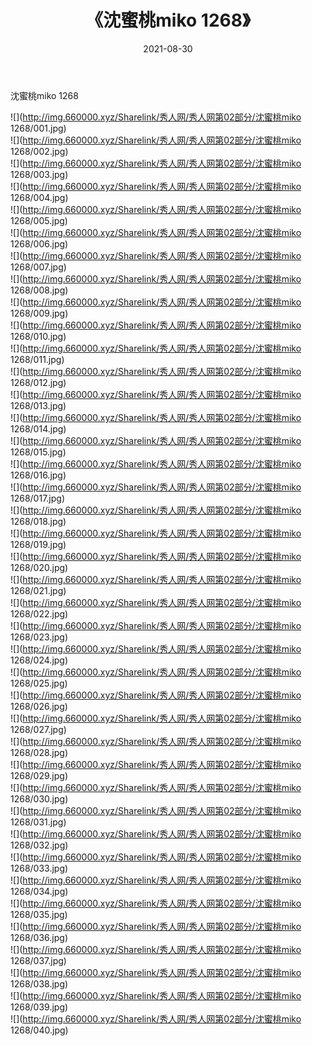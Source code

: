 ﻿---
layout: post
title:  《沈蜜桃miko 1268》
date:   2021-08-30
img: http://img.660000.xyz/Sharelink/秀人网/秀人网第02部分/沈蜜桃miko 1268/000.jpg
categories: [美女, 清纯, 唯美]
---

沈蜜桃miko 1268

  ![](http://img.660000.xyz/Sharelink/秀人网/秀人网第02部分/沈蜜桃miko 1268/001.jpg) <br> ![](http://img.660000.xyz/Sharelink/秀人网/秀人网第02部分/沈蜜桃miko 1268/002.jpg) <br> ![](http://img.660000.xyz/Sharelink/秀人网/秀人网第02部分/沈蜜桃miko 1268/003.jpg) <br> ![](http://img.660000.xyz/Sharelink/秀人网/秀人网第02部分/沈蜜桃miko 1268/004.jpg) <br> ![](http://img.660000.xyz/Sharelink/秀人网/秀人网第02部分/沈蜜桃miko 1268/005.jpg) <br> ![](http://img.660000.xyz/Sharelink/秀人网/秀人网第02部分/沈蜜桃miko 1268/006.jpg) <br> ![](http://img.660000.xyz/Sharelink/秀人网/秀人网第02部分/沈蜜桃miko 1268/007.jpg) <br> ![](http://img.660000.xyz/Sharelink/秀人网/秀人网第02部分/沈蜜桃miko 1268/008.jpg) <br> ![](http://img.660000.xyz/Sharelink/秀人网/秀人网第02部分/沈蜜桃miko 1268/009.jpg) <br> ![](http://img.660000.xyz/Sharelink/秀人网/秀人网第02部分/沈蜜桃miko 1268/010.jpg) <br> ![](http://img.660000.xyz/Sharelink/秀人网/秀人网第02部分/沈蜜桃miko 1268/011.jpg) <br> ![](http://img.660000.xyz/Sharelink/秀人网/秀人网第02部分/沈蜜桃miko 1268/012.jpg) <br> ![](http://img.660000.xyz/Sharelink/秀人网/秀人网第02部分/沈蜜桃miko 1268/013.jpg) <br> ![](http://img.660000.xyz/Sharelink/秀人网/秀人网第02部分/沈蜜桃miko 1268/014.jpg) <br> ![](http://img.660000.xyz/Sharelink/秀人网/秀人网第02部分/沈蜜桃miko 1268/015.jpg) <br> ![](http://img.660000.xyz/Sharelink/秀人网/秀人网第02部分/沈蜜桃miko 1268/016.jpg) <br> ![](http://img.660000.xyz/Sharelink/秀人网/秀人网第02部分/沈蜜桃miko 1268/017.jpg) <br> ![](http://img.660000.xyz/Sharelink/秀人网/秀人网第02部分/沈蜜桃miko 1268/018.jpg) <br> ![](http://img.660000.xyz/Sharelink/秀人网/秀人网第02部分/沈蜜桃miko 1268/019.jpg) <br> ![](http://img.660000.xyz/Sharelink/秀人网/秀人网第02部分/沈蜜桃miko 1268/020.jpg) <br> ![](http://img.660000.xyz/Sharelink/秀人网/秀人网第02部分/沈蜜桃miko 1268/021.jpg) <br> ![](http://img.660000.xyz/Sharelink/秀人网/秀人网第02部分/沈蜜桃miko 1268/022.jpg) <br> ![](http://img.660000.xyz/Sharelink/秀人网/秀人网第02部分/沈蜜桃miko 1268/023.jpg) <br> ![](http://img.660000.xyz/Sharelink/秀人网/秀人网第02部分/沈蜜桃miko 1268/024.jpg) <br> ![](http://img.660000.xyz/Sharelink/秀人网/秀人网第02部分/沈蜜桃miko 1268/025.jpg) <br> ![](http://img.660000.xyz/Sharelink/秀人网/秀人网第02部分/沈蜜桃miko 1268/026.jpg) <br> ![](http://img.660000.xyz/Sharelink/秀人网/秀人网第02部分/沈蜜桃miko 1268/027.jpg) <br> ![](http://img.660000.xyz/Sharelink/秀人网/秀人网第02部分/沈蜜桃miko 1268/028.jpg) <br> ![](http://img.660000.xyz/Sharelink/秀人网/秀人网第02部分/沈蜜桃miko 1268/029.jpg) <br> ![](http://img.660000.xyz/Sharelink/秀人网/秀人网第02部分/沈蜜桃miko 1268/030.jpg) <br> ![](http://img.660000.xyz/Sharelink/秀人网/秀人网第02部分/沈蜜桃miko 1268/031.jpg) <br> ![](http://img.660000.xyz/Sharelink/秀人网/秀人网第02部分/沈蜜桃miko 1268/032.jpg) <br> ![](http://img.660000.xyz/Sharelink/秀人网/秀人网第02部分/沈蜜桃miko 1268/033.jpg) <br> ![](http://img.660000.xyz/Sharelink/秀人网/秀人网第02部分/沈蜜桃miko 1268/034.jpg) <br> ![](http://img.660000.xyz/Sharelink/秀人网/秀人网第02部分/沈蜜桃miko 1268/035.jpg) <br> ![](http://img.660000.xyz/Sharelink/秀人网/秀人网第02部分/沈蜜桃miko 1268/036.jpg) <br> ![](http://img.660000.xyz/Sharelink/秀人网/秀人网第02部分/沈蜜桃miko 1268/037.jpg) <br> ![](http://img.660000.xyz/Sharelink/秀人网/秀人网第02部分/沈蜜桃miko 1268/038.jpg) <br> ![](http://img.660000.xyz/Sharelink/秀人网/秀人网第02部分/沈蜜桃miko 1268/039.jpg) <br> ![](http://img.660000.xyz/Sharelink/秀人网/秀人网第02部分/沈蜜桃miko 1268/040.jpg) <br>